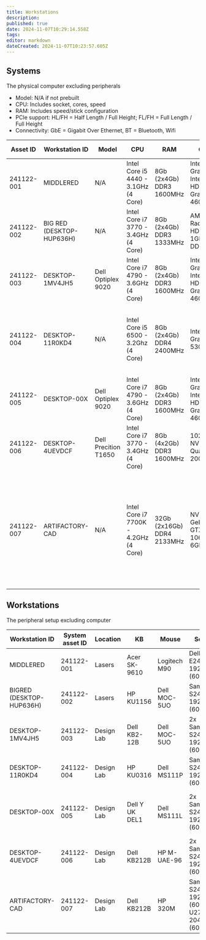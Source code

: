 ```yaml
---
title: Workstations
description: 
published: true
date: 2024-11-07T10:29:14.558Z
tags: 
editor: markdown
dateCreated: 2024-11-07T10:23:57.605Z
---
```


## Systems
The physical computer excluding peripherals

* Model: N/A if not prebuilt
* CPU: Includes socket, cores, speed
* RAM: Includes speed/stick configuration
* PCIe support: HL/FH = Half Length / Full Height; FL/FH = Full Length / Full Height
* Connectivity: GbE = Gigabit Over Ethernet,  BT = Bluetooth, Wifi

| Asset ID     | Workstation ID            | Model                | CPU                                   | RAM                        | GPU                                           | Motherboard             | PCIe support                                                                                       | Network Connectivity | Display Connectivity                             | HDD                |
|--------------|---------------------------|----------------------|---------------------------------------|----------------------------|-----------------------------------------------|-------------------------|----------------------------------------------------------------------------------------------------|----------------------|--------------------------------------------------|--------------------|
| 241122-001   | MIDDLERED                 | N/A                  | Intel Core i5 4440 - 3.1GHz (4 Core)  | 8Gb (2x4Gb) DDR3 1600MHz   | Integrated Graphics Intel(R) HD Graphics 4600 | Lenovo SDK0E50510       | 1xPCIe 3.0 x16 Hl/FH 4xPCIe 2.0 x 1 HL/FH                                                          | GbE only             | 1xVGA, 1xDisplay Port                            | 256Gb SATA III SSD |  
| 241122-002   | BIG RED (DESKTOP-HUP636H) | N/A                  | Intel Core i7 3770 - 3.4GHz (4 Core)  | 8Gb (2x4Gb) DDR3 1333MHz   | AMD Radeon HD 6450 1GB DDR3                   | Asus P8Q77-M2/CDM/SI    | 1xPCIe 3.0 x16 HL/FH 4xPCIe 2.0 x 1 HL/FH                                                          | GbE only             | 2xDVI-D, 1xDVI-I 1xVGA 1xHDMI 1.3a               | 111Gb SATA III SSD |
| 241122-003   | DESKTOP-1MV4JH5           | Dell Optiplex 9020   | Intel Core i7 4790 - 3.6GHz (4 Core)  | 8Gb (2x4Gb) DDR3 1600MHz   | Integrated Graphics Intel(R) HD Graphics 4600 | Dell 00V62H             | 1xPCIe 3.0 x16 HL/FH 4xPCIe 2.0 x1 HL/FH                                                           | 1GbE Only            | 1xVGA, 2xDisplay Port                            | 447Gb SATA III SSD |
| 241122-004   | DESKTOP-11R0KD4           | N/A                  | Intel Core i5 6500 - 3.2Ghz (4 Core)  | 8Gb (2x4Gb) DDR4 2400MHz   | Intel HD Graphics 530                         | Lenovo BC30 U3E1        | 1xPCIe 3.0 x16 HL/FH 1xPCIe 2.0 x4 HL/FH 2xPCIe 2.0 x1 HL/FH                                       | 1GbE + BT            | 1xVGA, 2xDisplay Port                            | 447Gb SATA III SSD |
| 241122-005   | DESKTOP-00X               | Dell Optiplex 9020   | Intel Core i7 4790 - 3.6GHz (4 Core)  | 8Gb (2x4Gb) DDR3 1600MHz   | Integrated Graphics Intel(R) HD Graphics 4600 | Dell 00V62H             | 1xPCIe 3.0 x16 HL/FH 4xPCIe 2.0 x1 HL/FH                                                           | 1GbE Only            | 1xVGA, 2xDisplay Port                            | 447Gb SATA III SSD |
| 241122-006   | DESKTOP-4UEVDCF           | Dell Precition T1650 | Intel Core i7 3770 - 3.4GHz (4 Core)  | 8Gb (4x2Gb) DDR3 1600MHz   | 1023MB NVIDIA Quadro 2000                     | Dell 0X9M3X             | 1xPCIe 3.0 x16 HL/FH 1xPCIe 2.0 x1 HL/FH                                                           | 1GBe Only            | 1xVGA, 2xDisplay Port                            | 256Gb SATA III SSD |
| 241122-007   | ARTIFACTORY-CAD           | N/A                  | Intel Core i7 7700K - 4.2GHz (4 Core) | 32Gb (2x16Gb) DDR4 2133MHz | NVIDIA GeForce GTX 1060 6GB                   | Gigabyte Z270MX-Gaming5 | 1xPCIe 3.0 x 16(16) FL/FH 1xPCIe 3.0 x 16(x8) FL/FH 1xPCIe 3.0 x 16(x4) FL/FH 1xPCIe 3.0 x 1 FL/FH | 1GbE Only            | 4xDisplay Port, 1xHDMI 1.4, 1xHDMI 2.0b, 1xDVI-D | 476Gb M.2 NVMe SSD |

## Workstations

The peripheral setup excluding computer

| Workstation ID           | System asset ID | Location   | KB             | Mouse        | Screens                                                        | Other Peripherals             | Purpose                                                                  |
|--------------------------|-----------------|------------|----------------|--------------|----------------------------------------------------------------|-------------------------------|--------------------------------------------------------------------------|
| MIDDLERED                | 241122-001      | Lasers     | Acer SK-9610   | Logitech M90 | Dell E2417H 1920x1080 (60Hz)                                   | N/A                           | Laser Cutting Interface                                                  |
| BIGRED (DESKTOP-HUP636H) | 241122-002      | Lasers     | HP KU1156      | Dell MOC-5UO | Samsung S24C450 1920x1200 (60Hz)                               | N/A                           | Laser Cutting Interface                                                  |
| DESKTOP-1MV4JH5          | 241122-003      | Design Lab | Dell KB2-12B   | Dell MOC-5UO | 2x Samsung S24C450 1920x1200 (60Hz)                            | N/A                           | Prepare for 3d Print, Labels, CNC, Laser Cutting                         |
| DESKTOP-11R0KD4          | 241122-004      | Design Lab | HP KU0316      | Dell MS111P  | Samsung S24C450 1920x1200 (60Hz)                               | Wacom Cintiq 21UX Pen Display | Design Digital Artwork                                                   |
| DESKTOP-00X              | 241122-005      | Design Lab | Dell Y UK DEL1 | Dell MS111L  | 2x Samsung S24C450 1920x1200 (60Hz)                            | N/A                           | Induction Presentation, Prepare for 3d Print, Labels, CNC, Laser Cutting |
| DESKTOP-4UEVDCF          | 241122-006      | Design Lab | Dell KB212B    | HP M-UAE-96  | 2x Samsung S24C450 1920x1200 (60Hz)                            | N/A                           | Prepare for 3d Print, Labels, CNC, Laser Cutting                         |
| ARTIFACTORY-CAD          | 241122-007      | Design Lab | Dell KB212B    | HP 320M      | Samsung S24C450 1920x1200 (60Hz), Dell U2722D 2048x1152 (60Hz) | N/A                           | 3d Modelling/CAD                                                         |
